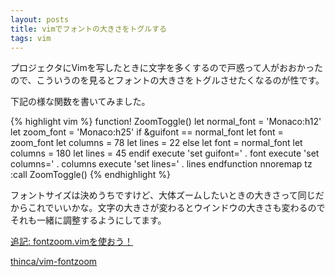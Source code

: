 ```yaml
---
layout: posts
title: vimでフォントの大きさをトグルする
tags: vim
---
```


プロジェクタにVimを写したときに文字を多くするので戸惑って人がおおかったので、こういうのを見るとフォントの大きさをトグルさせたくなるのが性です。

下記の様な関数を書いてみました。

{% highlight vim %}
function! ZoomToggle()
    let normal_font = 'Monaco:h12'
    let zoom_font   = 'Monaco:h25'
    if &guifont == normal_font
        let font = zoom_font
        let columns = 78
        let lines = 22
    else
        let font = normal_font
        let columns = 180
        let lines = 45
    endif
    execute 'set guifont=' . font
    execute 'set columns=' . columns
    execute 'set lines=' . lines
endfunction
nnoremap <Space>tz :<C-u>call ZoomToggle()<CR>
{% endhighlight %}

フォントサイズは決めうちですけど、大体ズームしたいときの大きさって同じだからこれでいいかな。文字の大きさが変わるとウインドウの大きさも変わるのでそれも一緒に調整するようにしてます。

<ins>追記: fontzoom.vimを使おう！</ins>

[thinca/vim-fontzoom](https://github.com/thinca/vim-fontzoom)
